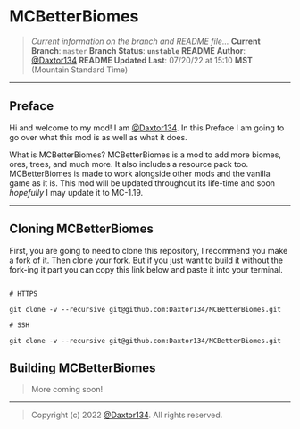# MCBetterBiomes

> *Current information on the branch and README file...*
> **Current Branch**: `master`
> **Branch Status**: **`unstable`**
> **README Author**: [@Daxtor134](https://github.com/Daxtor134)
> **README Updated Last**: 07/20/22 at 15:10 **MST** (Mountain Standard Time)

---

## Preface

Hi and welcome to my mod! I am [@Daxtor134](https://github.com/Daxtor134). In this Preface I am going to go over what this mod is as well as what it
does.

What is MCBetterBiomes? MCBetterBiomes is a mod to add more biomes, ores, trees, and much more. It also includes a resource pack too. MCBetterBiomes
is made to work alongside other mods and the vanilla game as it is. This mod will be updated throughout its life-time and soon *hopefully* I may update
it to MC-1.19.

---

## Cloning MCBetterBiomes

First, you are going to need to clone this repository, I recommend you make a fork of it. Then clone your fork. But if you just want to build it without
the fork-ing it part you can copy this link below and paste it into your terminal.

```fix

# HTTPS

git clone -v --recursive git@github.com:Daxtor134/MCBetterBiomes.git

# SSH

git clone -v --recursive git@github.com:Daxtor134/MCBetterBiomes.git

```

## Building MCBetterBiomes

> More coming soon!

---

> Copyright (c) 2022 [@Daxtor134](https://github.com/Daxtor134). All rights reserved.
